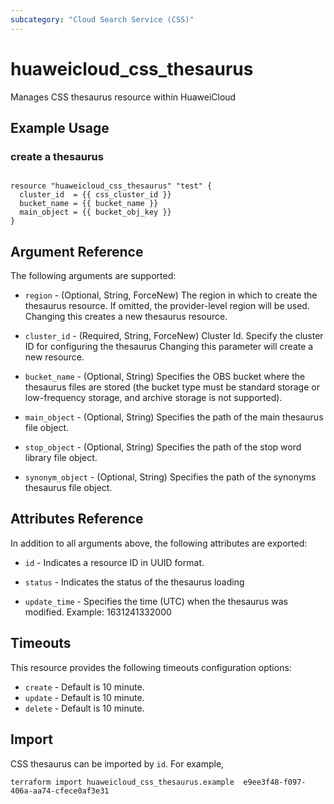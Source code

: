 ```yaml
---
subcategory: "Cloud Search Service (CSS)"
---
```


# huaweicloud_css_thesaurus

Manages CSS thesaurus resource within HuaweiCloud

## Example Usage

### create a thesaurus

```hcl

resource "huaweicloud_css_thesaurus" "test" {
  cluster_id  = {{ css_cluster_id }}
  bucket_name = {{ bucket_name }}
  main_object = {{ bucket_obj_key }}
}

```

## Argument Reference

The following arguments are supported:

* `region` - (Optional, String, ForceNew) The region in which to create the thesaurus resource. If omitted, the
  provider-level region will be used. Changing this creates a new thesaurus resource.

* `cluster_id` - (Required, String, ForceNew) Cluster Id. Specify the cluster ID for configuring the thesaurus
  Changing this parameter will create a new resource.

* `bucket_name` - (Optional, String) Specifies the OBS bucket where the thesaurus files are stored (the bucket type
   must be standard storage or low-frequency storage, and archive storage is not supported).

* `main_object` - (Optional, String) Specifies the path of the main thesaurus file object.

* `stop_object` - (Optional, String) Specifies the path of the stop word library file object.

* `synonym_object` - (Optional, String) Specifies the path of the synonyms thesaurus file object.

## Attributes Reference

In addition to all arguments above, the following attributes are exported:

* `id` - Indicates a resource ID in UUID format.

* `status` - Indicates the status of the thesaurus loading

* `update_time` - Specifies the time (UTC) when the thesaurus was modified. Example: 1631241332000

## Timeouts

This resource provides the following timeouts configuration options:

* `create` - Default is 10 minute.
* `update` - Default is 10 minute.
* `delete` - Default is 10 minute.

## Import

CSS thesaurus can be imported by  `id`. For example,

```
terraform import huaweicloud_css_thesaurus.example  e9ee3f48-f097-406a-aa74-cfece0af3e31
```
